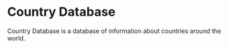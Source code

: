 # Country Database

Country Database is a database of information about countries around the world.

